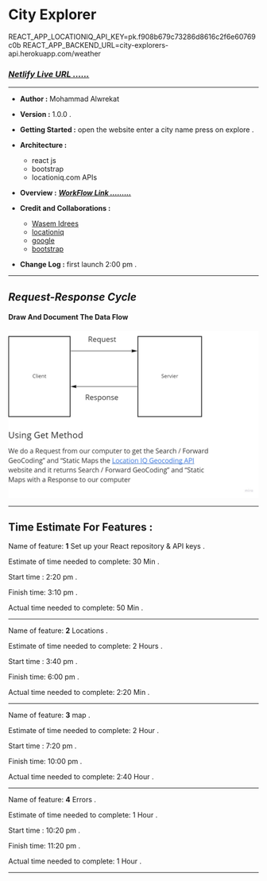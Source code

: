 # City Explorer
REACT_APP_LOCATIONIQ_API_KEY=pk.f908b679c73286d8616c2f6e60769c0b
REACT_APP_BACKEND_URL=city-explorers-api.herokuapp.com/weather
### ***[Netlify Live URL ......](https://cityexplorers.netlify.app/)***

---
* **Author :** Mohammad Alwrekat

* **Version :** 1.0.0 .

* **Getting Started :** open the website enter a city name press on explore .


* **Architecture :** 
  * react js 
  * bootstrap 
  * locationiq.com APIs


* **Overview :** ***[WorkFlow Link .........](https://miro.com/app/board/o9J_lx-WrTA=/)***

* **Credit and Collaborations :** 
    * [Wasem Idrees](https://github.com/WasemIdres) 
    * [locationiq](locationiq.com)
    * [google](google.com)
    * [bootstrap](bootstrap.com)

* **Change Log :** first launch 2:00 pm .

---
## ***Request-Response Cycle***


#### **Draw And Document The Data Flow**

![a](./public/img/city-explorer.jpg)

---
## Time Estimate For Features :

Name of feature: **1** Set up your React repository & API keys .

Estimate of time needed to complete: 30 Min .

Start time : 2:20 pm .

Finish time: 3:10 pm . 

Actual time needed to complete: 50 Min .

---
Name of feature: **2** Locations .

Estimate of time needed to complete: 2 Hours .

Start time : 3:40 pm .

Finish time: 6:00 pm . 

Actual time needed to complete: 2:20 Min .

---
Name of feature: **3** map .

Estimate of time needed to complete: 2 Hour .

Start time : 7:20 pm .

Finish time: 10:00 pm . 

Actual time needed to complete: 2:40 Hour .

---
Name of feature: **4** Errors .

Estimate of time needed to complete: 1 Hour .

Start time : 10:20 pm .

Finish time: 11:20 pm . 

Actual time needed to complete: 1 Hour .

---
